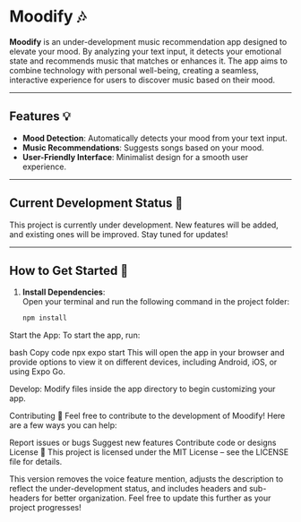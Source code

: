 # Moodify 🎶

**Moodify** is an under-development music recommendation app designed to elevate your mood. By analyzing your text input, it detects your emotional state and recommends music that matches or enhances it. The app aims to combine technology with personal well-being, creating a seamless, interactive experience for users to discover music based on their mood.

---

## Features 💡

- **Mood Detection**: Automatically detects your mood from your text input.
- **Music Recommendations**: Suggests songs based on your mood.
- **User-Friendly Interface**: Minimalist design for a smooth user experience.

---

## Current Development Status 🚧

This project is currently under development. New features will be added, and existing ones will be improved. Stay tuned for updates!

---

## How to Get Started 🚀

1. **Install Dependencies**:  
   Open your terminal and run the following command in the project folder:
   ```bash
   npm install

Start the App:
To start the app, run:

bash
Copy code
npx expo start
This will open the app in your browser and provide options to view it on different devices, including Android, iOS, or using Expo Go.

Develop:
Modify files inside the app directory to begin customizing your app.

Contributing 🤝
Feel free to contribute to the development of Moodify! Here are a few ways you can help:

Report issues or bugs
Suggest new features
Contribute code or designs
License 📜
This project is licensed under the MIT License – see the LICENSE file for details.

This version removes the voice feature mention, adjusts the description to reflect the under-development status, and includes headers and sub-headers for better organization. Feel free to update this further as your project progresses!
